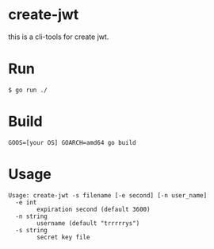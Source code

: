 # create-jwt
this is a cli-tools for create jwt.

# Run
```
$ go run ./
```

# Build
```
GOOS=[your OS] GOARCH=amd64 go build
```

# Usage
```
Usage: create-jwt -s filename [-e second] [-n user_name]
  -e int
        expiration second (default 3600)
  -n string
        username (default "trrrrrys")
  -s string
        secret key file
```